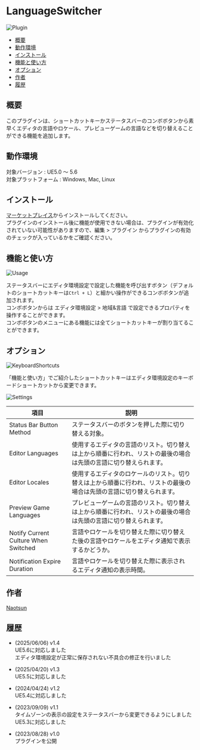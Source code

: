 # LanguageSwitcher

![Plugin](https://github.com/Naotsun19B/LanguageSwitcher-Document/assets/51815450/3f38268d-30ed-4f2f-a2f4-e269f056a2b8)

<!--ts-->
* [概要](#概要)
* [動作環境](#動作環境)
* [インストール](#インストール)
* [機能と使い方](#機能と使い方)
* [オプション](#オプション)
* [作者](#作者)
* [履歴](#履歴)
<!--te-->

## 概要

このプラグインは、ショートカットキーかステータスバーのコンボボタンから素早くエディタの言語やロケール、プレビューゲームの言語などを切り替えることができる機能を追加します。  

## 動作環境

対象バージョン : UE5.0 ～ 5.6    
対象プラットフォーム : Windows, Mac, Linux

## インストール

[マーケットプレイス](https://www.unrealengine.com/marketplace/ja/product/5e10055a95f34b609c7afe072a5379ab)からインストールしてください。  
プラグインのインストール後に機能が使用できない場合は、プラグインが有効化されていない可能性がありますので、編集 > プラグイン からプラグインの有効のチェックが入っているかをご確認ください。

## 機能と使い方

![Usage](https://github.com/Naotsun19B/LanguageSwitcher-Document/assets/51815450/580528b1-5762-412b-bcd0-a7015cfaf9ad)

ステータスバーにエディタ環境設定で設定した機能を呼び出すボタン（デフォルトのショートカットキーは`Ctrl + L`）と細かい操作ができるコンボボタンが追加されます。  
コンボボタンからは エディタ環境設定 > 地域&言語 で設定できるプロパティを操作することができます。  
コンボボタンのメニューにある機能には全てショートカットキーが割り当てることができます。  

## オプション

![KeyboardShortcuts](https://github.com/Naotsun19B/LanguageSwitcher-Document/assets/51815450/fb5ba448-2d07-4e76-b19d-1748eef83fab)

「機能と使い方」でご紹介したショートカットキーはエディタ環境設定のキーボードショートカットから変更できます。

![Settings](https://github.com/Naotsun19B/LanguageSwitcher-Document/assets/51815450/989f2088-9326-4861-a607-01622b1aa339)

| **項目**                               | **説明**                                                              |
|--------------------------------------|---------------------------------------------------------------------|
| Status Bar Button Method             | ステータスバーのボタンを押した際に切り替える対象。                                           |
| Editor Languages                     | 使用するエディタの言語のリスト。切り替えは上から順番に行われ、リストの最後の場合は先頭の言語に切り替えられます。            |
| Editor Locales                       | 使用するエディタのロケールのリスト。切り替えは上から順番に行われ、リストの最後の場合は先頭の言語に切り替えられます。          |
| Preview Game Languages               | プレビューゲームの言語のリスト。切り替えは上から順番に行われ、リストの最後の場合は先頭の言語に切り替えられます。            |
| Notify Current Culture When Switched | 言語やロケールを切り替えた際に切り替えた後の言語やロケールをエディタ通知で表示するかどうか。                      |
| Notification Expire Duration         | 言語やロケールを切り替えた際に表示されるエディタ通知の表示時間。                                    |

## 作者

[Naotsun](https://twitter.com/Naotsun_UE)

## 履歴

- (2025/06/06) v1.4  
  UE5.6に対応しました  
  エディタ環境設定が正常に保存されない不具合の修正を行いました

- (2025/04/20) v1.3   
  UE5.5に対応しました  

- (2024/04/24) v1.2   
  UE5.4に対応しました  

- (2023/09/09) v1.1   
  タイムゾーンの表示の設定をステータスバーから変更できるようにしました  
  UE5.3に対応しました  

- (2023/08/28) v1.0   
  プラグインを公開
